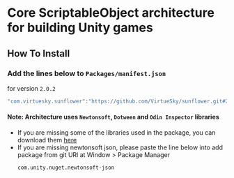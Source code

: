 # Core ScriptableObject architecture for building Unity games

## How To Install

### Add the lines below to `Packages/manifest.json`

for version `2.0.2`
```csharp
"com.virtuesky.sunflower":"https://github.com/VirtueSky/sunflower.git#2.0.2",
```

#### Note: Architecture uses `Newtonsoft`, `Dotween` and `Odin Inspector` libraries
- If you are missing some of the libraries used in the package, you can download them [here](https://drive.google.com/drive/folders/1OdT5EfMDfkQsEleMM6C2-HHav9o0neTS)
- If you are missing newtonsoft json, please paste the line below into add package from git URl at Window > Package Manager
  ```
  com.unity.nuget.newtonsoft-json
  ```
